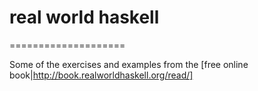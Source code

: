 # real world haskell
====================

Some of the exercises and examples from the [free online book|http://book.realworldhaskell.org/read/] 

